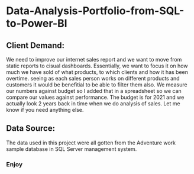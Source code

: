 # Data-Analysis-Portfolio-from-SQL-to-Power-BI
## Client Demand:
We need to improve our internet sales report and we want to move from static reports to cisual dashboards.
Essentially, we want to focus it on how much we have sold of what products, to which clients and how it has been overtime.
seeing as each sales person works on different products and customers it would be benefitial to be able to filter them also.
We measure our numbers against budget so I added that in a spreadsheet so we can compare our values against performance.
The budget is for 2021 and we actually look 2 years back in time when we do analysis of sales.
Let me know if you need anything else.

## Data Source:
The data used in this project were all gotten from the Adventure work sample database in SQL Server management system.

### Enjoy
